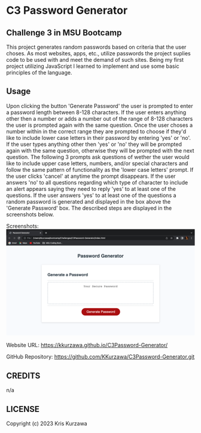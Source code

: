 # C3 Password Generator

## Challenge 3 in MSU Bootcamp

This project generates random passwords based on criteria that the user choses. As most websites, apps, etc., utilize passwords the project suplies code to be used with and meet the demand of such sites. Being my first project utilizing JavaScript I learned to implement and use some basic principles of the language.

## Usage

Upon clicking the button 'Generate Password' the user is prompted to enter a password length between 8-128 characters. If the user enters anything other then a number or adds a number out of the range of 8-128 characters the user is prompted again with the same question. Once the user choses a number within in the correct range they are prompted to choose if they'd like to include lower case letters in their password by entering 'yes' or 'no'. If the user types anything other then 'yes' or 'no' they will be prompted again with the same question, otherwise they will be prompted with the next question. The following 3 prompts ask questions of wether the user would like to include upper case letters, numbers, and/or special characters and follow the same pattern of functionality as the 'lower case letters' prompt. If the user clicks 'cancel' at anytime the prompt disappears. If the user answers 'no' to all questions regarding which type of character to include an alert appears saying they need to reply 'yes' to at least one of the questions. If the user answers 'yes' to at least one of the questions a random password is generated and displayed in the box above the 'Generate Password' box. The described steps are displayed in the screenshots below.

Screenshots:
![Homepage](https://github.com/KKurzawa/C3Password-Generator/blob/main/Assets/images/img1.png)

Website URL: https://kkurzawa.github.io/C3Password-Generator/

GitHub Repository: https://github.com/KKurzawa/C3Password-Generator.git

## CREDITS

n/a

## LICENSE

Copyright (c) 2023 Kris Kurzawa
